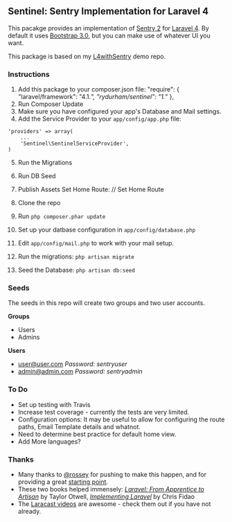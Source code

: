 ## Sentinel: Sentry Implementation for Laravel 4

This pacakge provides an implementation of  [Sentry 2](https://github.com/cartalyst/sentry) for [Laravel 4](https://github.com/laravel/laravel/tree/develop). By default it uses [Bootstrap 3.0](http://getbootstrap.com), but you can make use of whatever UI you want. 

This package is based on my [L4withSentry](https://github.com/rydurham/L4withSentry) demo repo. 

### Instructions
1. Add this package to your composer.json file: 
        "require": {
            "laravel/framework": "4.1.*",
            "rydurham/sentinel": "1.*"
        },
2. Run Composer Update
3. Make sure you have configured your app's Database and Mail settings. 
4. Add the Service Provider to your ```app/config/app.php``` file:
```
'providers' => array(
    ...
    'Sentinel\SentinelServiceProvider',  
)
```  
5. Run the Migrations
6. Run DB Seed
7. Publish Assets
Set Home Route: 
// Set Home Route






1. Clone the repo
2. Run ```php composer.phar update```
3. Set up your datbase configuration in ```app/config/database.php```
4. Edit ```app/config/mail.php``` to work with your mail setup.
5. Run the migrations: ```php artisan migrate```
6. Seed the Database: ```php artisan db:seed```

### Seeds
The seeds in this repo will create two groups and two user accounts.

__Groups__
* Users
* Admins

__Users__
* user@user.com  *Password: sentryuser*
* admin@admin.com *Password: sentryadmin*

### To Do
* Set up testing with Travis
* Increase test coverage - currently the tests are very limited.
* Configuration options:  It may be useful to allow for configuring the route paths, Email Template details and whatnot. 
* Need to determine best practice for default home view.  
* Add More languages? 

### Thanks
* Many thanks to [@rossey](https://github.com/rossey) for pushing to make this happen, and for providing a great [starting point](https://github.com/wearebase/sentry-manager-laravel-package).   
* These two books helped immensely: [*Laravel: From Apprentice to Artisan*](https://leanpub.com/laravel) by Taylor Otwell, [*Implementing Laravel*](https://leanpub.com/implementinglaravel) by Chris Fidao
* The [Laracast videos](http://laracasts.com) are awesome - check them out if you have not already. 
      